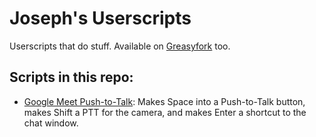 # Joseph's Userscripts

Userscripts that do stuff. Available on [Greasyfork](https://greasyfork.org/en/users/161237) too.

## Scripts in this repo:
- [Google Meet Push-to-Talk](https://greasyfork.org/en/scripts/424935): Makes Space into a Push-to-Talk button, makes Shift a PTT for the camera, and makes Enter a shortcut to the chat window.

